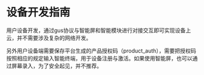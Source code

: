 # 设备开发指南

用户设备开发，通过gus协议与智能屏和智能模块进行对接交互即可实现设备上云，并不需要涉及复杂的网络开发。

另外用户设备端需要保存平台生成的产品授权码（product\_auth），需要把授权码按照相应的规定输入智能终端，用于设备注册与激活。如果使用智能屏，也可以通过屏幕录入，为了安全起见，并不推荐。



